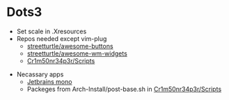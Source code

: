 # Dots3

- Set scale in .Xresources
- Repos needed except vim-plug
	* [streetturtle/awesome-buttons](https://github.com/streetturtle/awesome-buttons)
	* [streetturtle/awesome-wm-widgets](https://github.com/streetturtle/awesome-wm-widgets)
	* [Cr1m50nr34p3r/Scripts](https://github.com/Cr1m50nr34p3r/Scripts)
* Necassary apps
	* [Jetbrains mono](https://aur.archlinux.org/packages/nerd-fonts-jetbrains-mono)
	* Packeges from Arch-Install/post-base.sh in [Cr1m50nr34p3r/Scripts](https://github.com/Cr1m50nr34p3r/Scripts)
